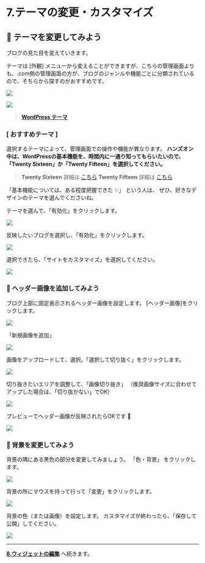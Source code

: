 # 7.テーマの変更・カスタマイズ

## :art: テーマを変更してみよう
 
ブログの見た目を変えていきます。

テーマは [外観] メニューから変えることができますが、こちらの管理画面よりも、.com側の管理画面の方が、ブログのジャンルや機能ごとに分類されているので、そちらから探すのがおすすめです。

![](https://i.imgur.com/yw50lTl.png)

![](https://i.imgur.com/XZAx5RW.png)

> **[WordPress テーマ](https://wordpress.com/themes/)**

### [ おすすめテーマ ]
選択するテーマによって、管理画面での操作や機能が異なります。
**ハンズオン中は、WordPressの基本機能を、時間内に一通り知ってもらいたいので、「Twenty Sixteen」か「Twenty Fifteen」を選択してください。**

> **Twenty Sixteen** 詳細は [こちら](https://wordpress.com/themes/twentysixteen/)
> **Twenty Fifteen** 詳細は [こちら](https://wordpress.com/themes/twentyfifteen/)

「基本機能については、ある程度把握できた :sparkles:」 という人は、
ぜひ、好きなデザインのテーマを選んでくださいね。


テーマを選んで、「有効化」をクリックします。

![](https://i.imgur.com/ui62IZh.png)

反映したいブログを選択し、「有効化」をクリックします。

![](https://i.imgur.com/cJ96786.png)

選択できたら、「サイトをカスタマイズ」を選択してください。

![](https://i.imgur.com/Nj3MS5M.png)


### :art: ヘッダー画像を追加してみよう

ブログ上部に固定表示されるヘッダー画像を設定します。
[ヘッダー画像]をクリックします。

![](https://i.imgur.com/nP352Sl.png)

「新規画像を追加」

![](https://i.imgur.com/NuB6koE.png)

画像をアップロードして、選択。「選択して切り抜く」をクリックします。

![](https://i.imgur.com/peQaj08.png)

切り抜きたいエリアを調整して、「画像切り抜き」
（推奨画像サイズに合わせてアップした場合は、「切り抜かない」でOK）

![](https://i.imgur.com/ukcsf9o.png)

プレビューでヘッダー画像が反映されたらOKです :tada:

![](https://i.imgur.com/JxtUHmx.png)


### :art: 背景を変更してみよう

背景の隅にある黒色の部分を変更してみましょう。
「色・背景」 をクリックします。

![](https://i.imgur.com/4mCqPMf.png)

背景の所にマウスを持って行って「変更」をクリックします。

![](https://i.imgur.com/LVZA29Z.png)

背景の色（または画像）を設定します。
カスタマイズが終わったら、「保存して公開」してください。

![](https://i.imgur.com/SereGFw.png)


---

**[8.ウィジェットの編集](./hands_on_8.md)** へ続きます。
